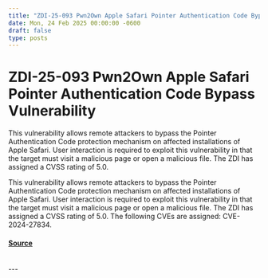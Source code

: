 ```yaml
---
title: "ZDI-25-093 Pwn2Own Apple Safari Pointer Authentication Code Bypass Vulnerability"
date: Mon, 24 Feb 2025 00:00:00 -0600
draft: false
type: posts
---
```

# ZDI-25-093 Pwn2Own Apple Safari Pointer Authentication Code Bypass Vulnerability





This vulnerability allows remote attackers to bypass the Pointer Authentication Code protection mechanism on affected installations of Apple Safari. User interaction is required to exploit this vulnerability in that the target must visit a malicious page or open a malicious file. The ZDI has assigned a CVSS rating of 5.0.

This vulnerability allows remote attackers to bypass the Pointer Authentication Code protection mechanism on affected installations of Apple Safari. User interaction is required to exploit this vulnerability in that the target must visit a malicious page or open a malicious file. The ZDI has assigned a CVSS rating of 5.0. The following CVEs are assigned: CVE-2024-27834.

#### [Source](http://www.zerodayinitiative.com/advisories/ZDI-25-093/)

<br/>
---
